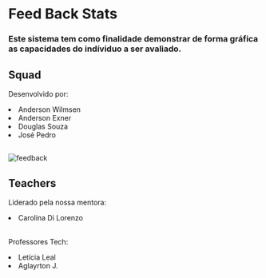 # Feed Back Stats

<h3>Este sistema tem como finalidade demonstrar de forma gráfica as capacidades do indíviduo a ser avaliado.</h3>

## Squad

Desenvolvido por: 
  <li> Anderson Wilmsen </li>
  <li> Anderson Exner </li>
  <li> Douglas Souza </li>
  <li> José Pedro </li>
  
##
  
![feedback](https://user-images.githubusercontent.com/102523593/223396411-ad2a8116-3f95-4c8f-95d7-f45793197846.JPG)

## Teachers

Liderado pela nossa mentora: 
  <li> Carolina Di Lorenzo </li>
  
</br>

Professores Tech:
  <li> Letícia Leal </li>
  <li> Aglayrton J. </li>
